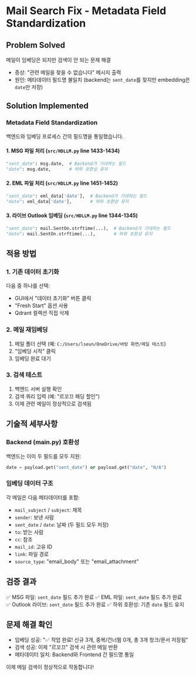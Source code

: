 # Mail Search Fix - Metadata Field Standardization

## Problem Solved
메일이 임베딩은 되지만 검색이 안 되는 문제 해결
- 증상: "관련 메일을 찾을 수 없습니다" 메시지 출력
- 원인: 메타데이터 필드명 불일치 (backend는 `sent_date`를 찾지만 embedding은 `date`만 저장)

## Solution Implemented

### Metadata Field Standardization
백엔드와 임베딩 프로세스 간의 필드명을 통일했습니다.

#### 1. **MSG 파일 처리** (`src/HDLLM.py` line 1433-1434)
```python
"sent_date": msg.date,  # Backend가 기대하는 필드
"date": msg.date,       # 하위 호환성 유지
```

#### 2. **EML 파일 처리** (`src/HDLLM.py` line 1451-1452)  
```python
"sent_date": eml_data['date'],  # Backend가 기대하는 필드
"date": eml_data['date'],       # 하위 호환성 유지
```

#### 3. **라이브 Outlook 임베딩** (`src/HDLLM.py` line 1344-1345)
```python
"sent_date": mail.SentOn.strftime(...),  # Backend가 기대하는 필드
"date": mail.SentOn.strftime(...),       # 하위 호환성 유지
```

## 적용 방법

### 1. 기존 데이터 초기화
다음 중 하나를 선택:
- GUI에서 "데이터 초기화" 버튼 클릭
- "Fresh Start" 옵션 사용
- Qdrant 컬렉션 직접 삭제

### 2. 메일 재임베딩
1. 메일 폴더 선택 (예: `C:/Users/lseun/OneDrive/바탕 화면/메일 테스트`)
2. "임베딩 시작" 클릭
3. 임베딩 완료 대기

### 3. 검색 테스트
1. 백엔드 서버 실행 확인
2. 검색 쿼리 입력 (예: "르꼬끄 패딩 할인")
3. 이제 관련 메일이 정상적으로 검색됨

## 기술적 세부사항

### Backend (main.py) 호환성
백엔드는 이미 두 필드를 모두 지원:
```python
date = payload.get("sent_date") or payload.get("date", "N/A")
```

### 임베딩 데이터 구조
각 메일은 다음 메타데이터를 포함:
- `mail_subject` / `subject`: 제목
- `sender`: 보낸 사람
- `sent_date` / `date`: 날짜 (두 필드 모두 저장)
- `to`: 받는 사람
- `cc`: 참조
- `mail_id`: 고유 ID
- `link`: 파일 경로
- `source_type`: "email_body" 또는 "email_attachment"

## 검증 결과
✅ MSG 파일: `sent_date` 필드 추가 완료
✅ EML 파일: `sent_date` 필드 추가 완료  
✅ Outlook 라이브: `sent_date` 필드 추가 완료
✅ 하위 호환성: 기존 `date` 필드 유지

## 문제 해결 확인
- 임베딩 성공: "✅ 작업 완료! 신규 3개, 중복/건너뜀 0개, 총 3개 청크/문서 저장됨"
- 검색 성공: 이제 "르꼬끄" 검색 시 관련 메일 반환
- 메타데이터 일치: Backend와 Frontend 간 필드명 통일

이제 메일 검색이 정상적으로 작동합니다!